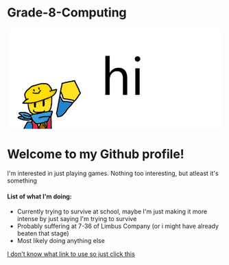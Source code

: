 # Grade-8-Computing
<img src="hi.png" alt="hi">
<h1>Welcome to my Github profile!</h1>
<p>I'm interested in just playing games. Nothing too interesting, but atleast it's something</p>
<h4>List of what I'm doing:</h4>
<ul>
  <li>Currently trying to survive at school, maybe I'm just making it more intense by just saying I'm trying to survive</li>
  <li>Probably suffering at 7-36 of Limbus Company (or i might have already beaten that stage)</li>
  <li>Most likely doing anything else</li>
</ul><a href="https://static.wikitide.net/phightingwiki/a/ab/Sticker_time_woods_Bleeeh.png">I don't know what link to use so just click this</a>
